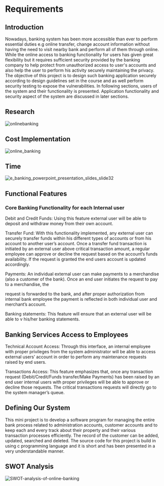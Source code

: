 # Requirements

## Introduction

Nowadays, banking system has been more accessible than ever to perform essential duties e.g online transfer, change account information without having the need to visit nearby bank and perform all of them through online. While the online access to banking functionality for users has given great flexibility but it requires sufficient security provided by the banking company to help protect from unauthorized access to user's accounts and also help the user to perform his activity securely maintaining the privacy. The objective of this project is to design such banking application securely according to design guidelines set in the course and as well perform security testing to expose the vulnerabilities. In following sections, users of the system and their functionality is presented. Application functionality and security aspect of the system are discussed in later sections.

## Research


![onlinebanking](https://user-images.githubusercontent.com/88921546/142402705-e0e90d6f-5800-4d3b-9911-60832533ec83.jpg)


## Cost Implementation


![online_banking](https://user-images.githubusercontent.com/88921546/142401410-3e7d615f-bbfe-4272-b6e5-5102b5807c53.jpg)


## Time


![e_banking_powerpoint_presentation_slides_slide32](https://user-images.githubusercontent.com/88921546/142767978-7c211793-0108-4ec9-9e97-82e91a32d8c4.jpg)


## Functional Features



### Core Banking Functionality for each Internal user

Debit and Credit Funds: Using this feature external user will be able to deposit and withdraw money from their own account.


Transfer Fund: With this functionality implemented, any external user can securely transfer funds within his different types of accounts or from his account to another user’s account. Once a transfer fund transaction is initiated by an external user above critical transaction amount, a regular employee can approve or decline the request based on the account’s funds availability. If the request is granted the end users account is updated accordingly.


Payments: An individual external user can make payments to a merchandise (also a customer of the bank). Once an end user initiates the request to pay to a merchandise, the

request is forwarded to the bank, and after proper authorization from internal bank employee the payment is reflected in both individual user and merchant’s account.


Banking statements: This feature will ensure that an external user will be able to v his/her banking statements.


## Banking Services Access to Employees

Technical Account Access: Through this interface, an internal employee with proper privileges from the system administrator will be able to access external users’ account in order to perform any maintenance requests raised by end users.


Transactions Access: This feature emphasizes that, once any transaction request (Debit/Credit/Funds transfer/Make Payments) has been raised by an end user internal users with proper privileges will be able to approve or decline those requests. The critical transactions requests will directly go to the system manager’s queue.

## Defining Our System

This mini project is to develop a software program for managing the entire bank process related to administration accounts,  customer accounts and to keep each and every track about their property and their various transaction processes efficiently. The record of the customer can be added, updated, searched and deleted. The source code for this project is build in using c programming language and it is short and has been presented in a very understandable manner.

## SWOT Analysis


![SWOT-analysis-of-online-banking](https://user-images.githubusercontent.com/88921546/142402206-a2e79bfc-6409-4d0a-909f-6120c8c394ae.jpg)











